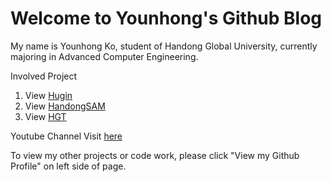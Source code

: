 # Welcome to Younhong's Github Blog

My name is Younhong Ko, student of Handong Global University, currently majoring in Advanced Computer Engineering.

Involved Project
1. View [Hugin](https://younhong.github.io/hugin.github.io/)
2. View [HandongSAM](https://younhong.github.io/HandongSAM_Project/)
3. View [HGT](https://younhong.github.io/HGT/)

Youtube Channel
Visit [here](https://www.youtube.com/channel/UCRhEP848OdDY7u5qnvKCqNQ)

To view my other projects or code work, please click "View my Github Profile" on left side of page.
